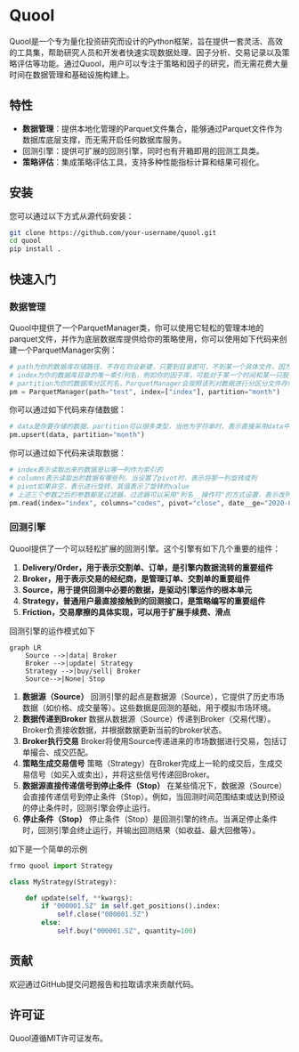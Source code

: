 # Quool

Quool是一个专为量化投资研究而设计的Python框架，旨在提供一套灵活、高效的工具集，帮助研究人员和开发者快速实现数据处理、因子分析、交易记录以及策略评估等功能。通过Quool，用户可以专注于策略和因子的研究，而无需花费大量时间在数据管理和基础设施构建上。

## 特性

- **数据管理**：提供本地化管理的Parquet文件集合，能够通过Parquet文件作为数据库底层支撑，而无需开启任何数据库服务。
- 回测引擎：提供可扩展的回测引擎，同时也有开箱即用的回测工具类。
- **策略评估**：集成策略评估工具，支持多种性能指标计算和结果可视化。

## 安装

您可以通过以下方式从源代码安装：

```bash
git clone https://github.com/your-username/quool.git
cd quool
pip install .
```

## 快速入门

### 数据管理

Quool中提供了一个ParquetManager类，你可以使用它轻松的管理本地的parquet文件，并作为底层数据库提供给你的策略使用，你可以使用如下代码来创建一个ParquetManager实例：

```python
# path为你的数据库存储路径，不存在则会新建，只要到目录即可，不到某一个具体文件，因为Parquet是以目录作为管理的基本单元
# index为你的数据库目录的唯一索引列名，例如你的因子库，可能对于某一个时间和某一只股票，数据库中记录唯一，index就要设置为["date", "code"]
# partition为你的数据库分区列名，ParquetManager会按照该列对数据进行分区分文件存储
pm = ParquetManager(path="test", index=["index"], partition="month")
```

你可以通过如下代码来存储数据：

```python
# data是你要存储的数据，partition可以很多类型，当他为字符串时，表示直接采用data中的"month"列对data进行分区存储
pm.upsert(data, partition="month")
```

你可以通过如下代码来读取数据：

```python
# index表示读取出来的数据是以哪一列作为索引的
# columns表示读取出的数据有哪些列，当设置了pivot时，表示将那一列旋转成列
# pivot如果非空，表示进行旋转，其值表示了旋转的value
# 上述三个参数之后的参数都是过滤器，过滤器可以采用"列名__操作符"的方式设置，表示改列满足哪些条件的数据
pm.read(index="index", columns="codes", pivot="close", date__ge="2020-01-01")
```

### 回测引擎

Quool提供了一个可以轻松扩展的回测引擎。这个引擎有如下几个重要的组件：

1. **Delivery/Order，用于表示交割单、订单，是引擎内数据流转的重要组件**
2. **Broker，用于表示交易的经纪商，是管理订单、交割单的重要组件**
3. **Source，用于提供回测中必要的数据，是驱动引擎运作的根本单元**
4. **Strategy，普通用户最直接接触到的回测接口，是策略编写的重要组件**
5. **Friction，交易摩擦的具体实现，可以用于扩展手续费、滑点**

回测引擎的运作模式如下

```mermaid
graph LR
    Source -->|data| Broker
    Broker -->|update| Strategy
    Strategy -->|buy/sell| Broker
    Source-->|None| Stop
```

1. **数据源（Source）**
   回测引擎的起点是数据源（Source），它提供了历史市场数据（如价格、成交量等）。这些数据是回测的基础，用于模拟市场环境。
2. **数据传递到Broker**
   数据从数据源（Source）传递到Broker（交易代理）。Broker负责接收数据，并根据数据更新当前的broker状态。
3. **Broker执行交易**
   Broker将使用Source传递进来的市场数据进行交易，包括订单撮合、成交匹配。
4. **策略生成交易信号**
   策略（Strategy）在Broker完成上一轮的成交后，生成交易信号（如买入或卖出），并将这些信号传递回Broker。
5. **数据源直接传递信号到停止条件（Stop）**
   在某些情况下，数据源（Source）会直接传递信号到停止条件（Stop）。例如，当回测时间范围结束或达到预设的停止条件时，回测引擎会停止运行。
6. **停止条件（Stop）**
   停止条件（Stop）是回测引擎的终点。当满足停止条件时，回测引擎会终止运行，并输出回测结果（如收益、最大回撤等）。

如下是一个简单的示例

```python
frmo quool import Strategy

class MyStrategy(Strategy):

    def update(self, **kwargs):
        if "000001.SZ" in self.get_positions().index:
            self.close("000001.SZ")
        else:
            self.buy("000001.SZ", quantity=100)
```

## 贡献

欢迎通过GitHub提交问题报告和拉取请求来贡献代码。

## 许可证

Quool遵循MIT许可证发布。

